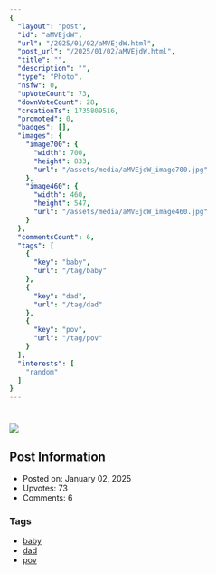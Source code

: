 ```yaml
---
{
  "layout": "post",
  "id": "aMVEjdW",
  "url": "/2025/01/02/aMVEjdW.html",
  "post_url": "/2025/01/02/aMVEjdW.html",
  "title": "",
  "description": "",
  "type": "Photo",
  "nsfw": 0,
  "upVoteCount": 73,
  "downVoteCount": 28,
  "creationTs": 1735809516,
  "promoted": 0,
  "badges": [],
  "images": {
    "image700": {
      "width": 700,
      "height": 833,
      "url": "/assets/media/aMVEjdW_image700.jpg"
    },
    "image460": {
      "width": 460,
      "height": 547,
      "url": "/assets/media/aMVEjdW_image460.jpg"
    }
  },
  "commentsCount": 6,
  "tags": [
    {
      "key": "baby",
      "url": "/tag/baby"
    },
    {
      "key": "dad",
      "url": "/tag/dad"
    },
    {
      "key": "pov",
      "url": "/tag/pov"
    }
  ],
  "interests": [
    "random"
  ]
}
---
```


# 

![](/assets/media/aMVEjdW_image700.jpg)

## Post Information

- Posted on: January 02, 2025
- Upvotes: 73
- Comments: 6

### Tags

- [baby](/tag/baby)
- [dad](/tag/dad)
- [pov](/tag/pov)
